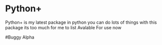 # Python+
Python+ is my latest package in python you can do lots of things with this package its too much for me to list
Avalable For use now

#Buggy Alpha
